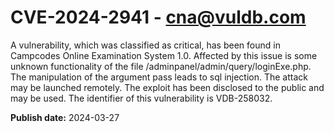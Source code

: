# CVE-2024-2941 - cna@vuldb.com

A vulnerability, which was classified as critical, has been found in Campcodes Online Examination System 1.0. Affected by this issue is some unknown functionality of the file /adminpanel/admin/query/loginExe.php. The manipulation of the argument pass leads to sql injection. The attack may be launched remotely. The exploit has been disclosed to the public and may be used. The identifier of this vulnerability is VDB-258032.

**Publish date:** 2024-03-27

